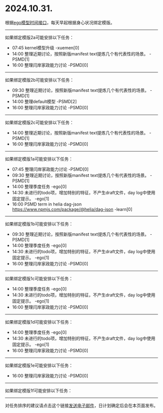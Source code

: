 # 2024.10.31.

根据[ego模型时间接口](https://gitee.com/hyg/blog/blob/master/timeflow.md)，每天早起根据身心状况绑定模版。

---
如果绑定模版2a可能安排以下任务：

- 07:45	kernel模型升级 -xuemen[0]
- 14:00	整理近期讨论，按照新版manifest text提炼几个有代表性的场景。 -PSMD[1]
- 16:00	整理闫岸家政能力讨论 -PSMD[0]

---
如果绑定模版2b可能安排以下任务：

- 09:30	整理近期讨论，按照新版manifest text提炼几个有代表性的场景。 -PSMD[1]
- 14:00	整理default模型 -PSMD[2]
- 16:00	整理闫岸家政能力讨论 -PSMD[0]

---
如果绑定模版2c可能安排以下任务：

- 14:00	整理近期讨论，按照新版manifest text提炼几个有代表性的场景。 -PSMD[1]
- 16:00	整理闫岸家政能力讨论 -PSMD[0]

---
如果绑定模版1a可能安排以下任务：

- 07:45	整理闫岸家政能力讨论 -PSMD[0]
- 09:30	整理近期讨论，按照新版manifest text提炼几个有代表性的场景。 -PSMD[1]
- 14:00	整理季度任务 -ego[0]
- 14:30	未进行的todo项，增加特别的特征，不产生draft文件，day log中使用固定提示。 -ego[1]
- 16:00	PSMD term in helia dag-json https://www.npmjs.com/package/@helia/dag-json -learn[0]

---
如果绑定模版1b可能安排以下任务：

- 09:30	整理近期讨论，按照新版manifest text提炼几个有代表性的场景。 -PSMD[1]
- 14:00	整理季度任务 -ego[0]
- 14:30	未进行的todo项，增加特别的特征，不产生draft文件，day log中使用固定提示。 -ego[1]
- 16:00	整理闫岸家政能力讨论 -PSMD[0]

---
如果绑定模版1c可能安排以下任务：

- 14:00	整理季度任务 -ego[0]
- 14:30	未进行的todo项，增加特别的特征，不产生draft文件，day log中使用固定提示。 -ego[1]
- 16:00	整理闫岸家政能力讨论 -PSMD[0]

---
如果绑定模版1d可能安排以下任务：

- 14:00	整理季度任务 -ego[0]
- 14:30	未进行的todo项，增加特别的特征，不产生draft文件，day log中使用固定提示。 -ego[1]
- 16:00	整理闫岸家政能力讨论 -PSMD[0]

---
如果绑定模版1e可能安排以下任务：

- 16:00	整理闫岸家政能力讨论 -PSMD[0]

---
如果绑定模版1f可能安排以下任务：


---
对任务排序的建议请点击这个链接<a href="mailto:huangyg@mars22.com?subject=关于2024.10.31.任务排序的建议&body=date: 2024.10.31.%0D%0Afile: ../../blog/release/time/d.20241031.md%0D%0A---请勿修改邮件主题及以上内容---%0D%0A">发送电子邮件</a>，日计划确定后会在本页面发布。